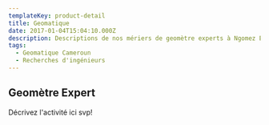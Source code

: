 ```yaml
---
templateKey: product-detail
title: Geomatique
date: 2017-01-04T15:04:10.000Z
description: Descriptions de nos mériers de geomètre experts à Ngomez Engineering Cameroun.
tags:
  - Geomatique Cameroun
  - Recherches d'ingénieurs
---
```


## Geomètre Expert
Décrivez l'activité ici svp!